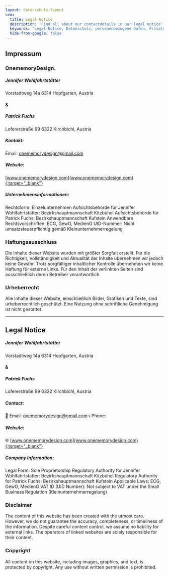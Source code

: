 ```yaml
---
layout: datenschutz-layout
seo:
  title: Legal-Notice
  description: 'Find all about our contactdetails in our legal notice'
  keywords: 'Legal-Notice, Datenschutz, personenbezogene Daten, Privatsphäre, DSGVO'
  hide-from-google: false
---
```


## Impressum

### OnememoryDesign.

##### Jennifer Wohlfahrtstätter
Vorstadtweg 14a
6314 Hopfgarten, Austria

#### &

##### Patrick Fuchs
Lofererstraße 99
6322 Kirchbichl, Austria

##### Kontakt:
Email: <a href="mailto:onememorydesign@gmail.com">onememorydesign@gmail.com</a>


##### Website:
[www.onememorydesign.com](www.onememorydesign.com){:target="_blank"}

##### Unternehmensinformationen:

Rechtsform: Einzelunternehmen
Aufsichtsbehörde für Jennifer Wohlfahrtstätter: Bezirkshauptmannschaft Kitzbühel
Aufsichtsbehörde für Patrick Fuchs: Bezirkshauptmannschaft Kufstein
Anwendbare Rechtsvorschriften: ECG, GewO, MedienG
UID-Nummer: Nicht umsatzsteuerpflichtig gemäß Kleinunternehmerregelung

### Haftungsausschluss

Die Inhalte dieser Website wurden mit größter Sorgfalt erstellt. Für die Richtigkeit, Vollständigkeit und Aktualität der Inhalte übernehmen wir jedoch keine Gewähr. Trotz sorgfältiger inhaltlicher Kontrolle übernehmen wir keine Haftung für externe Links. Für den Inhalt der verlinkten Seiten sind ausschließlich deren Betreiber verantwortlich.

### Urheberrecht 

Alle Inhalte dieser Website, einschließlich Bilder, Grafiken und Texte, sind urheberrechtlich geschützt. Eine Nutzung ohne schriftliche Genehmigung ist nicht gestattet.

<hr>

## Legal Notice

##### Jennifer Wohlfahrtstätter
Vorstadtweg 14a
6314 Hopfgarten, Austria

#### &

##### Patrick Fuchs
Lofererstraße 99
6322 Kirchbichl, Austria

##### Contact:
📧 Email: <a href="mailto:onememorydesign@gmail.com">onememorydesign@gmail.com</a>
📞 Phone: 

##### Website:
🌐 [www.onememorydesign.com](www.onememorydesign.com){:target="_blank"}

##### Company Information:

Legal Form: Sole Proprietorship
Regulatory Authority for Jennifer Wohlfahrtstätter: Bezirkshauptmannschaft Kitzbühel
Regulatory Authority for Patrick Fuchs: Bezirkshauptmannschaft Kufstein
Applicable Laws: ECG, GewO, MedienG
VAT ID (UID Number): Not subject to VAT under the Small Business Regulation (Kleinunternehmerregelung)

### Disclaimer

The content of this website has been created with the utmost care. However, we do not guarantee the accuracy, completeness, or timeliness of the information. Despite careful content control, we assume no liability for external links. The operators of linked websites are solely responsible for their content.

### Copyright 

All content on this website, including images, graphics, and text, is protected by copyright. Any use without written permission is prohibited.
